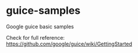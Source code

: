 # guice-samples
Google guice basic samples

Check for full reference:
https://github.com/google/guice/wiki/GettingStarted